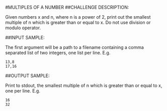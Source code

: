 #MULTIPLES OF A NUMBER
##CHALLENGE DESCRIPTION:


Given numbers x and n, where n is a power of 2, print out the smallest multiple of n which is greater than or equal to x. Do not use division or modulo operator.

##INPUT SAMPLE:

The first argument will be a path to a filename containing a comma separated list of two integers, one list per line. E.g.

    13,8
    17,16

##OUTPUT SAMPLE:

Print to stdout, the smallest multiple of n which is greater than or equal to x, one per line. E.g.

    16
    32
